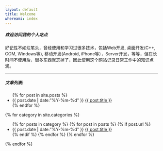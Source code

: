 ```yaml
---
layout: default
title: Welcome
whereami: index
---
```


<h5>欢迎访问我的个人站点</h5>
<p>
好记性不如烂笔头，曾经使用和学习过很多技术，包括Web开发, 桌面开发(C++, COM, Windows等), 移动开发(Android, iPhone等），Server开发，等等，但在长时间不使用后，很多东西就忘掉了，因此使用这个网站记录日常工作中的知识点滴。
</p>

<hr>

<h5>文章列表:</h5>

<div class="post-list-body">
    <div class="all-posts" post-cate="All">
        <ul>
            {% for post in site.posts %}
            <li>{{ post.date | date:"%Y-%m-%d" }} <a href="{{ post.url }}"> {{ post.title }}</a></li>
            {% endfor %}
        </ul>
    </div>
    <!-- <div class="posts-in-categories"> -->
    {% for category in site.categories %}
      <div post-cate="{{category | first}}">
        <ul>
        {% for posts in category  %}
          {% for post in posts %}
            {% if post.url %}
              <li>{{ post.date | date:"%Y-%m-%d" }} <a href="{{ post.url }}"> {{ post.title }}</a></li>
            {% endif %}
          {% endfor %}
        {% endfor %}
        </ul>
      </div>
    {% endfor %}
    <!-- </div> -->
</div>